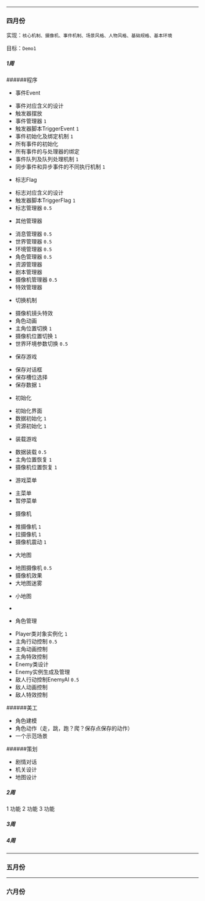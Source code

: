 - - -
### 四月份

实现：``核心机制、摄像机、事件机制、场景风格、人物风格、基础规格、基本环境``

目标：``Demo1``

##### 1周

######程序

  - 事件Event
   + 事件对应含义的设计
   + 触发器摆放
   + 事件管理器 ``1``
   + 触发器脚本TriggerEvent ``1``
   + 事件初始化及绑定机制 ``1``
   + 所有事件的初始化
   + 所有事件的与处理器的绑定
   + 事件队列及队列处理机制 ``1``
   + 同步事件和异步事件的不同执行机制 ``1``
  - 标志Flag
   + 标志对应含义的设计
   + 触发器脚本TriggerFlag  ``1``
   + 标志管理器 ``0.5``
  - 其他管理器
   + 消息管理器  ``0.5``
   + 世界管理器  ``0.5``
   + 环境管理器  ``0.5``
   + 角色管理器  ``0.5``
   + 资源管理器
   + 剧本管理器
   + 摄像机管理器 ``0.5``
   + 特效管理器
  - 切换机制
   + 摄像机镜头特效
   + 角色动画
   + 主角位置切换 ``1``
   + 摄像机位置切换 ``1``
   + 世界环境参数切换 ``0.5``
  - 保存游戏
   + 保存对话框
   + 保存槽位选择
   + 保存数据 ``1``
  - 初始化
   + 初始化界面
   + 数据初始化 ``1``
   + 资源初始化 ``1``
  - 装载游戏
   + 数据装载 ``0.5``
   + 主角位置恢复 ``1``
   + 摄像机位置恢复 ``1``
  - 游戏菜单
   + 主菜单
   + 暂停菜单
  - 摄像机
   + 推摄像机 ``1``
   + 拉摄像机 ``1``
   + 摄像机震动 ``1``
  - 大地图
   + 地图摄像机 ``0.5``
   + 摄像机效果
   + 大地图迷雾
  - 小地图
   + 
  - 角色管理
   + Player类对象实例化 ``1``
   + 主角行动控制 ``0.5``
   + 主角动画控制
   + 主角特效控制
   + Enemy类设计
   + Enemy实例生成及管理
   + 敌人行动控制EnemyAI  ``0.5``
   + 敌人动画控制
   + 敌人特效控制

######美工

  - 角色建模
  - 角色动作（走，跳，跑？爬？保存点保存的动作）
  - 一个示范场景

######策划

  - 剧情对话
  - 机关设计
  - 地图设计

##### 2周

1 功能
2 功能
3 功能

##### 3周

##### 4周

- - -
### 五月份
- - -
### 六月份

